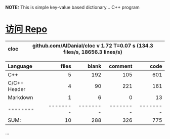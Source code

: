 

**NOTE:** This is simple key-value based dictionary... C++ program

[访问 Repo](https://github.com/JayeWang/dic)
================

cloc|github.com/AlDanial/cloc v 1.72  T=0.07 s (134.3 files/s, 18656.3 lines/s)
--- | ---

Language|files|blank|comment|code
:-------|-------:|-------:|-------:|-------:
C++|5|192|105|601
C/C++ Header|4|90|221|161
Markdown|1|6|0|13
--------|--------|--------|--------|--------
SUM:|10|288|326|775


...
